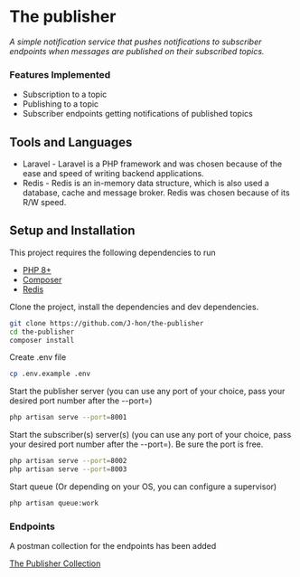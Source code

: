 # The publisher
_A simple notification service that pushes notifications to subscriber endpoints when messages are published on their subscribed topics._

### Features Implemented
* Subscription to a topic
* Publishing to a topic
* Subscriber endpoints getting notifications of published topics

## Tools and Languages

* Laravel - Laravel is a PHP framework and was chosen because of the ease and speed of writing backend applications.
* Redis - Redis is an in-memory data structure, which is also used a database, cache and message broker. Redis was chosen because of its R/W speed.

## Setup and Installation

This project requires the following dependencies to run

* [PHP 8+](https://www.php.net/downloads.php)
* [Composer](https://getcomposer.org/download/)
* [Redis](https://redis.io/download)

Clone the project, install the dependencies and dev dependencies.

```sh
git clone https://github.com/J-hon/the-publisher
cd the-publisher
composer install
```

Create .env file
```sh
cp .env.example .env
```

Start the publisher server (you can use any port of your choice, pass your desired port number after the --port=)

```sh
php artisan serve --port=8001
```

Start the subscriber(s) server(s) (you can use any port of your choice, pass your desired port number after the --port=). Be sure the port is free.

```sh
php artisan serve --port=8002
php artisan serve --port=8003
```

Start queue (Or depending on your OS, you can configure a supervisor)
```sh
php artisan queue:work
```

### Endpoints
A postman collection for the endpoints has been added

[The Publisher Collection](https://github.com/J-hon/the-publisher/blob/main/The%20Publisher.postman_collection.json)
